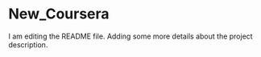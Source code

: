 # New_Coursera
I am editing the README file. Adding some more details about the project description.

